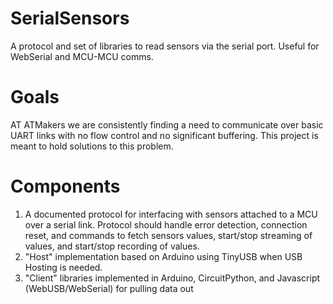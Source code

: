 # SerialSensors
A protocol and set of libraries to read sensors via the serial port.  Useful for WebSerial and MCU-MCU comms.

# Goals
AT ATMakers we are consistently finding a need to communicate over basic UART links with no flow control and no significant buffering.  This project is meant to hold solutions to this problem.

# Components
 1. A documented protocol for interfacing with sensors attached to a MCU over a serial link.  Protocol should handle error detection, connection reset, and commands to fetch sensors values, start/stop streaming of values, and start/stop recording of values.
 1. "Host" implementation based on Arduino using TinyUSB when USB Hosting is needed.
 1. "Client" libraries implemented in Arduino, CircuitPython, and Javascript (WebUSB/WebSerial) for pulling data out
